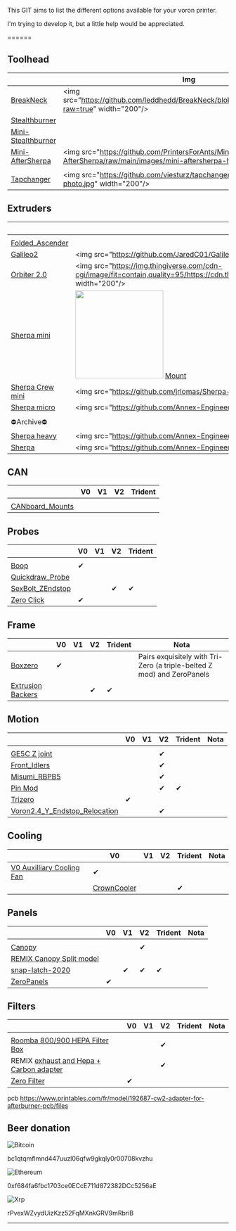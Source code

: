 This GIT aims to list the different options available for your voron printer.

I'm trying to develop it, but a little help would be appreciated.

======

## Toolhead

|                                                                         | Img                                                                                                                          | V0  | V1  | V2  | Trident |     |     |     |     |     |
| ----------------------------------------------------------------------- | ---------------------------------------------------------------------------------------------------------------------------- | --- | --- | --- | ------- | --- | --- | --- | --- | --- |
| [BreakNeck](https://github.com/leddhedd/BreakNeck)                      | &lt;img src="https://github.com/leddhedd/BreakNeck/blob/main/Images/sizes.png?raw=true" width="200"/&gt;                     |     |     | ✔   |         |     |     |     |     |     |
| [Stealthburner](Stealthburner.md)                                       |                                                                                                                              | ❌   |     | ✔   | ✔       |     |     |     |     |     |
| [Mini-Stealthburner](Mini-Stealthburner.md)                             |                                                                                                                              | ✔   |     |     |         |     |     |     |     |     |
| [Mini-AfterSherpa](https://github.com/PrintersForAnts/Mini-AfterSherpa) | &lt;img src="https://github.com/PrintersForAnts/Mini-AfterSherpa/raw/main/images/mini-aftersherpa-hero.jpg" width="200"/&gt; | ✔   |     |     |         |     |     |     |     |     |
|                                                                         |                                                                                                                              |     |     |     |         |     |     |     |     |     |
| [Tapchanger](https://github.com/viesturz/tapchanger)                    | &lt;img src="https://github.com/viesturz/tapchanger/raw/main/images/rods-photo.jpg" width="200"/&gt;                         |     |     | ✔   |         |     |     |     |     |     |

## Extruders

|                                                                                              | Img                                                                                                                                                                                                                   | V0  | V1  | V2  | Trident |
| -------------------------------------------------------------------------------------------- | --------------------------------------------------------------------------------------------------------------------------------------------------------------------------------------------------------------------- | --- | --- | --- | ------- |
|                                                                                              |                                                                                                                                                                                                                       |     |     |     |         |
| [Folded_Ascender](https://github.com/Annex-Engineering/Folded_Ascender-Extruder/tree/master) |                                                                                                                                                                                                                       |     |     |     |         |
| [Galileo2](https://github.com/JaredC01/Galileo2)                                             | &lt;img src="https://github.com/JaredC01/Galileo2/raw/main/images/g2extruders.png" width="200"/&gt;                                                                                                                   |     |     |     |         |
| [Orbiter 2.0](https://www.thingiverse.com/thing:5168611/files)                               | &lt;img src="https://img.thingiverse.com/cdn-cgi/image/fit=contain,quality=95/https://cdn.thingiverse.com/assets/72/39/82/fb/eb/large_display_265627562_301455835320775_4624458112388010630_n_1.jpg" width="200"/&gt; |     |     |     |         |
| [Sherpa mini](https://github.com/Annex-Engineering/Sherpa_Mini-Extruder/tree/master)         | <img src="https://github.com/Annex-Engineering/Sherpa_Mini_Extruder/raw/master/Images/sherpa_mini_rc1.jpg?raw=true" width="200"/>  [Mount](https://www.printables.com/fr/model/169127-voron-0-sherpa-mini-mount)      |     |     |     |         |
| [Sherpa Crew mini](https://github.com/jrlomas/Sherpa-Crew-Mini)                              | &lt;img src="https://github.com/jrlomas/Sherpa-Crew-Mini/raw/master/Images/right_side_v1.1.PNG" width="200"/&gt;                                                                                                      |     |     |     |         |
| [Sherpa micro](https://github.com/Annex-Engineering/Sherpa_Micro-Extruder)                   | &lt;img src="https://github.com/Annex-Engineering/Sherpa_Micro-Extruder/raw/main/Images/sherpa_micro_pr.jpg?raw=true" width="200"/&gt;                                                                                |     |     |     |         |
|                                                                                              |                                                                                                                                                                                                                       |     |     |     |         |
| ⛔Archive⛔                                                                                    |                                                                                                                                                                                                                       |     |     |     |         |
| [Sherpa heavy](https://github.com/Annex-Engineering/Sherpa_Heavy-Extruder)                   | &lt;img src="https://github.com/Annex-Engineering/Sherpa_Heavy-Extruder/raw/main/Images/sh_2.jpg?raw=true" width="200"/&gt;                                                                                           |     |     |     |         |
| [Sherpa](https://github.com/Annex-Engineering/Sherpa-Extruder)                               | &lt;img src="https://github.com/Annex-Engineering/Sherpa-Extruder/raw/master/Tall_Bowden_Variant/Images/Bowden_Render2.JPG?raw=true" width="200"/&gt;                                                                 |     |     |     |         |

## CAN

|                                                                  | V0  | V1  | V2  | Trident |
| ---------------------------------------------------------------- | --- | --- | --- | ------- |
|                                                                  |     |     |     |         |
| [CANboard_Mounts](https://github.com/KayosMaker/CANboard_Mounts) |     |     |     |         |

## Probes

|                                                                                                                            | V0  | V1  | V2  | Trident |
| -------------------------------------------------------------------------------------------------------------------------- | --- | --- | --- | ------- |
|                                                                                                                            |     |     |     |         |
| [Boop](https://github.com/PrintersForAnts/Boop)                                                                            | ✔   |     |     |         |
| [Quickdraw_Probe](https://github.com/Annex-Engineering/Quickdraw_Probe)                                                    |     |     |     |         |
| [SexBolt_ZEndstop](https://github.com/VoronDesign/VoronUsers/tree/master/printer_mods/hartk1213/Voron2.4_SexBolt_ZEndstop) |     |     | ✔   | ✔       |
| [Zero Click](https://github.com/zruncho3d/ZeroClick)                                                                       | ✔   |     |     |         |

## Frame

|                                                                                                                           | V0  | V1  | V2  | Trident | Nota                                                                   |
| ------------------------------------------------------------------------------------------------------------------------- | --- | --- | --- | ------- | ---------------------------------------------------------------------- |
| [Boxzero](https://github.com/zruncho3d/BoxZero)                                                                           | ✔   |     |     |         | Pairs exquisitely with Tri-Zero (a triple-belted Z mod) and ZeroPanels |
| [Extrusion Backers](https://github.com/VoronDesign/VoronUsers/tree/master/printer_mods/whoppingpochard/extrusion_backers) |     |     | ✔   | ✔       |                                                                        |

## Motion

|                                                                                                                                             | V0  | V1  | V2  | Trident | Nota |
| ------------------------------------------------------------------------------------------------------------------------------------------- | --- | --- | --- | ------- | ---- |
|                                                                                                                                             |     |     |     |         |      |
| [GE5C Z joint](https://github.com/VoronDesign/VoronUsers/tree/master/printer_mods/hartk1213/Voron2.4_GE5C)                                  |     |     | ✔   |         |      |
| [Front_Idlers](https://github.com/Ramalama2/Voron-2-Mods/tree/main/Front_Idlers)                                                            |     |     | ✔   |         |      |
| [Misumi_RBPB5](https://github.com/Ramalama2/Voron-2-Mods/tree/main/Misumi_RBPB5)                                                            |     |     | ✔   |         |      |
| [Pin Mod](https://github.com/VoronDesign/VoronUsers/tree/master/printer_mods/hartk1213/Voron2.4_Trident_Pins_Mod)                           |     |     | ✔   | ✔       |      |
| [Trizero](https://github.com/zruncho3d/tri-zero)                                                                                            | ✔   |     |     |         |      |
| [Voron2.4_Y_Endstop_Relocation](https://github.com/VoronDesign/VoronUsers/tree/master/printer_mods/hartk1213/Voron2.4_Y_Endstop_Relocation) |     |     | ✔   |         |      |

## Cooling

|                                                                                | V0                                                            | V1  | V2  | Trident | Nota |
| ------------------------------------------------------------------------------ | ------------------------------------------------------------- | --- | --- | ------- | ---- |
| [V0 Auxilliary Cooling Fan](https://github.com/JackJack3231/V0-Auxilliary-Fan) | ✔                                                             |     |     |         |      |
|                                                                                | [CrownCooler](https://github.com/sneakytreesnake/CrownCooler) |     |     | ✔       |      |

## Panels

|                                                                                                                                 | V0  | V1  | V2  | Trident | Nota |
| ------------------------------------------------------------------------------------------------------------------------------- | --- | --- | --- | ------- | ---- |
|                                                                                                                                 |     |     |     |         |      |
| [Canopy](https://www.printables.com/fr/model/568090-voron-24-canopy)                                                            |     |     | ✔   |         |      |
| [REMIX Canopy Split model](https://www.printables.com/fr/model/594894-voron-24-trident-canopy-top-hat-remix-split-model-/files) |     |     |     |         |      |
| [snap-latch-2020](https://github.com/VoronDesign/VoronUsers/tree/master/printer_mods/richardjm/snap-latch-2020)                 |     | ✔   | ✔   | ✔       |      |
| [ZeroPanels](https://github.com/zruncho3d/ZeroPanels)                                                                           | ✔   |     |     |         |      |

## Filters

|                                                                                                                                | V0  | V1  | V2  | Trident | Nota |
| ------------------------------------------------------------------------------------------------------------------------------ | --- | --- | --- | ------- | ---- |
|                                                                                                                                |     |     |     |         |      |
| [Roomba 800/900 HEPA Filter Box](https://www.printables.com/fr/model/551032-voron-24-roomba-800900-hepa-filter-box)            |     |     | ✔   |         |      |
| REMIX [exhaust and Hepa + Carbon adapter](https://www.printables.com/fr/model/582998-voron-24-exhaust-and-hepa-carbon-adapter) |     |     | ✔   |         |      |
| [Zero Filter](https://github.com/zruncho3d/zerofilter)                                                                         | ✔   |     |     |         |      |

pcb
https://www.printables.com/fr/model/192687-cw2-adapter-for-afterburner-pcb/files

## Beer donation

![Bitcoin](https://img.shields.io/badge/Bitcoin-000?style=for-the-badge&logo=bitcoin&logoColor=white)

bc1qtqmflmnd447uuzl06qfw9gkqly0r00708kvzhu

![Ethereum](https://img.shields.io/badge/Ethereum-3C3C3D?style=for-the-badge&logo=Ethereum&logoColor=white)

0xf684fa6fbc1703ce0ECcE711d872382DCc5256aE

![Xrp](https://img.shields.io/badge/Xrp-black?style=for-the-badge&logo=xrp&logoColor=white)

rPvexWZvydUizKzz52FqMXnkGRV9mRbriB

---